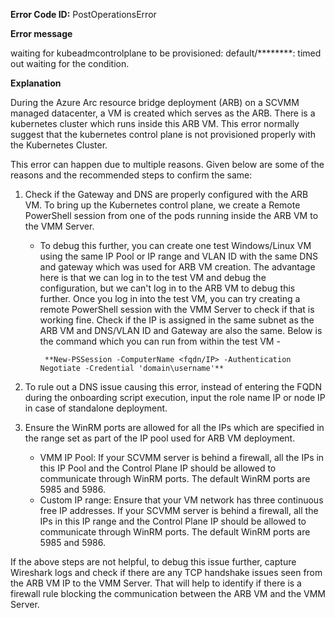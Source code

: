 **Error Code ID:** PostOperationsError

**Error message**

 waiting for kubeadmcontrolplane to be provisioned: default/********: timed out waiting for the condition.

**Explanation**

During the Azure Arc resource bridge deployment (ARB) on a SCVMM managed datacenter, a VM is created which serves as the ARB. There is a kubernetes cluster which runs inside this ARB VM. This error normally suggest that the kubernetes control plane is not provisioned properly with the Kubernetes Cluster.

This error can happen due to multiple reasons. Given below are some of the reasons and the recommended steps to confirm the same:

1) Check if the Gateway and DNS are properly configured with the ARB VM. To bring up the Kubernetes control plane, we create a Remote PowerShell session from one of the pods running inside the ARB VM to the VMM Server.
   - To debug this further, you can create one test Windows/Linux VM using the same IP Pool or IP range and VLAN ID with the same DNS and gateway which was used for ARB VM creation. The advantage here is that we can log in to the test VM and debug the configuration, but we can't log in to the ARB VM to debug this further. Once you log in into the test VM, you can try creating a remote PowerShell session with the VMM Server to check if that is working fine. Check if the IP is assigned in the same subnet as the ARB VM and DNS/VLAN ID and Gateway are also the same. Below is the command which you can run from within the test VM -

          **New-PSSession -ComputerName <fqdn/IP> -Authentication Negotiate -Credential 'domain\username'** 

2) To rule out a DNS issue causing this error, instead of entering the FQDN during the onboarding script execution, input the role name IP or node IP in case of standalone deployment. 

3) Ensure the WinRM ports are allowed for all the IPs which are specified in the range set as part of the IP pool used for ARB VM deployment.

   - VMM IP Pool: If your SCVMM server is behind a firewall, all the IPs in this IP Pool and the Control Plane IP should be allowed to communicate through WinRM ports. The default WinRM ports are 5985 and 5986.
   - Custom IP range: Ensure that your VM network has three continuous free IP addresses. If your SCVMM server is behind a firewall, all the IPs in this IP range and the Control Plane IP should be allowed to communicate through WinRM ports. The default WinRM ports are 5985 and 5986. 

If the above steps are not helpful, to debug this issue further, capture Wireshark logs and check if there are any TCP handshake issues seen from the ARB VM IP to the VMM Server. That will help to identify if there is a firewall rule blocking the communication between the ARB VM and the VMM Server.
